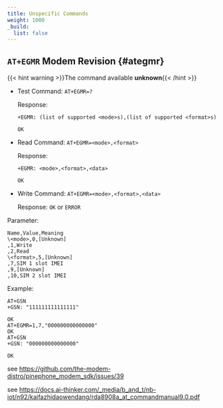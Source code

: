 ```yaml
---
title: Unspecific Commands
weight: 1000
_build:
  list: false
---
```


## `AT+EGMR` Modem Revision {#ategmr}

{{< hint warning >}}The command available **unknown**{{< /hint >}}

- Test Command: `AT+EGMR=?`

  Response:

  ```at-command
  +EGMR: (list of supported <mode>s),(list of supported <format>s)

  OK
  ```

- Read Command: `AT+EGMR=<mode>,<format>`

  Response:

  ```at-command
  +EGMR: <mode>,<format>,<data>

  OK
  ```

- Write Command: `AT+EGMR=<mode>,<format>,<data>`

  Response: `OK` or `ERROR`

Parameter:

```csv
Name,Value,Meaning
\<mode>,0,[Unknown]
,1,Write
,2,Read
\<format>,5,[Unknown]
,7,SIM 1 slot IMEI
,9,[Unknown]
,10,SIM 2 slot IMEI
```

Example:

```at-command
AT+GSN
+GSN: "111111111111111"

OK
AT+EGMR=1,7,"000000000000000"
OK
AT+GSN
+GSN: "000000000000000"

OK
```

see <https://github.com/the-modem-distro/pinephone_modem_sdk/issues/39>

see <https://docs.ai-thinker.com/_media/b_and_t/nb-iot/n92/kaifazhidaowendang/rda8908a_at_commandmanual9.0.pdf>
